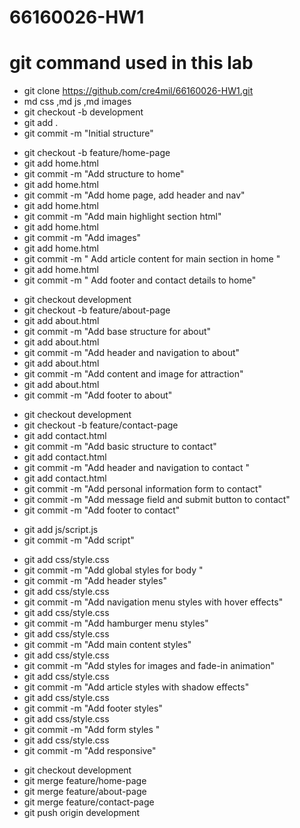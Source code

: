 # 66160026-HW1

# git command used in this lab
- git clone https://github.com/cre4mil/66160026-HW1.git
- md css ,md js ,md images
- git checkout -b development
- git add .
- git commit -m "Initial structure"

<!-- สร้าง branch สำหรับหน้า home page  -->
- git checkout -b feature/home-page
- git add home.html 
- git commit -m "Add structure to home"
- git add home.html
- git commit -m "Add home page, add header and nav"
- git add home.html
- git commit -m "Add main highlight section html"
- git add home.html
- git commit -m "Add images"
- git add home.html
- git commit -m " Add article content for main section in home "
- git add home.html
- git commit -m " Add footer and contact details to home"

<!-- สร้าง branch สำหรับหน้า about page  -->
- git checkout development  
- git checkout -b feature/about-page
- git add about.html
- git commit -m "Add base structure for about"
- git add about.html
- git commit -m "Add header and navigation to about"
- git add about.html
- git commit -m "Add content and image for attraction"
- git add about.html
- git commit -m "Add footer to about"

<!-- สร้าง branch สำหรับหน้า contact page  -->
- git checkout development  
- git checkout -b feature/contact-page
- git add contact.html
- git commit -m "Add basic structure to contact"
- git add contact.html
- git commit -m "Add header and navigation to contact "
- git add contact.html
- git commit -m "Add personal information form to contact"
- git commit -m "Add message field and submit button to contact"
- git commit -m "Add footer to contact"

<!-- แก้ไขไฟล์ script.js -->
- git add js/script.js
- git commit -m "Add script"

<!-- แก้ไขไฟล์ style.css -->
- git add css/style.css
- git commit -m "Add global styles for body "
- git commit -m "Add header styles"
- git add css/style.css
- git commit -m "Add navigation menu styles with hover effects"
- git add css/style.css
- git commit -m "Add hamburger menu styles"
- git add css/style.css
- git commit -m "Add main content styles"
- git add css/style.css
- git commit -m "Add styles for images and fade-in animation"
- git add css/style.css
- git commit -m "Add article styles with shadow effects"
- git add css/style.css
- git commit -m "Add footer styles"
- git add css/style.css
- git commit -m "Add form styles "
- git add css/style.css
- git commit -m "Add responsive"

<!-- merge และ push  -->
- git checkout development
- git merge feature/home-page
- git merge feature/about-page
- git merge feature/contact-page
- git push origin development


